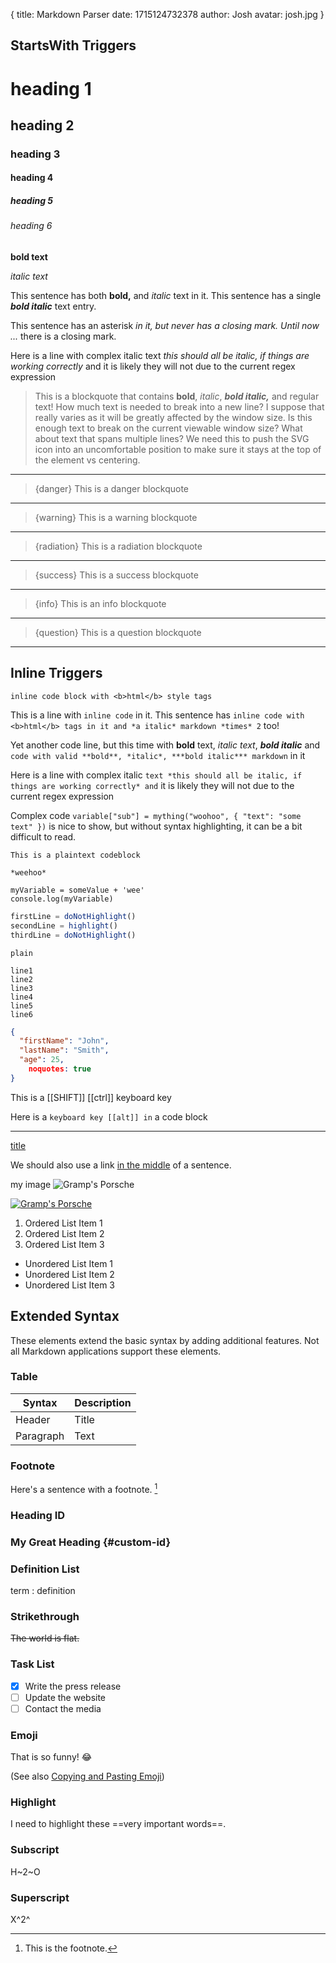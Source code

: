{
    title: Markdown Parser
    date: 1715124732378
    author: Josh
    avatar: josh.jpg
}

## StartsWith Triggers

# heading 1

## heading 2

### heading 3

#### heading 4

##### heading 5

###### heading 6

**bold text**

*italic text*

This sentence has both **bold,** and *italic* text in it. This sentence has a single ***bold italic*** text entry.

This sentence has an asterisk *in it, but never has a closing mark. Until now ...* there is a closing mark.

Here is a line with complex italic text *this should all be italic, if things are working correctly* and it is likely they will not due to the current regex expression

> This is a blockquote that contains **bold**, *italic*, ***bold italic,*** and regular text! How much text is needed to break into a new line? I suppose that really varies as it will be greatly affected by the window size. Is this enough text to break on the current viewable window size? What about text that spans multiple lines? We need this to push the SVG icon into an uncomfortable position to make sure it stays at the top of the element vs centering.

---

>{danger} This is a danger blockquote

---

>{warning} This is a warning blockquote

---

>{radiation} This is a radiation blockquote

---

>{success} This is a success blockquote

---

>{info} This is an info blockquote

---

>{question} This is a question blockquote

---

## Inline Triggers

`inline code block with <b>html</b> style tags`

This is a line with `inline code` in it. This sentence has `inline code with <b>html</b> tags in it and *a italic* markdown *times* 2` too!

Yet another code line, but this time with **bold** text, *italic text*, ***bold italic*** and `code with valid **bold**, *italic*, ***bold italic*** markdown` in it

Here is a line with complex italic `text *this should all be italic, if things are working correctly* and` it is likely they will not due to the current regex expression

Complex code `variable["sub"] = mything("woohoo", { "text": "some text" })` is nice to show, but without syntax highlighting, it can be a bit difficult to read.

```plaintext 3-6
This is a plaintext codeblock

*weehoo*

myVariable = someValue + 'wee'
console.log(myVariable)
```

```typescript 2
firstLine = doNotHighlight()
secondLine = highlight()
thirdLine = doNotHighlight()
```

```plaintext
plain
```

```plaintext 1-2,4-5
line1
line2
line3
line4
line5
line6
```

```json
{
  "firstName": "John",
  "lastName": "Smith",
  "age": 25,
    noquotes: true
}
```

This is a [[SHIFT]] [[ctrl]] keyboard key

Here is a `keyboard key [[alt]] in` a code block

---

[title](#)

We should also use a link [in the middle](#) of a sentence.

my image ![Gramp's Porsche](/gramps-porsche.png)

[![Gramp's Porsche](/gramps-porsche.png)](https://google.com)

1. Ordered List Item 1
2. Ordered List Item 2
3. Ordered List Item 3

- Unordered List Item 1
- Unordered List Item 2
- Unordered List Item 3

## Extended Syntax

These elements extend the basic syntax by adding additional features. Not all Markdown applications support these elements.

### Table

| Syntax | Description |
| ----------- | ----------- |
| Header | Title |
| Paragraph | Text |

### Footnote

Here's a sentence with a footnote. [^1]

[^1]: This is the footnote.

### Heading ID

### My Great Heading {#custom-id}

### Definition List

term
: definition

### Strikethrough

~~The world is flat.~~

### Task List

- [x] Write the press release
- [ ] Update the website
- [ ] Contact the media

### Emoji

That is so funny! :joy:

(See also [Copying and Pasting Emoji](https://www.markdownguide.org/extended-syntax/#copying-and-pasting-emoji))

### Highlight

I need to highlight these ==very important words==.

### Subscript

H~2~O

### Superscript

X^2^
